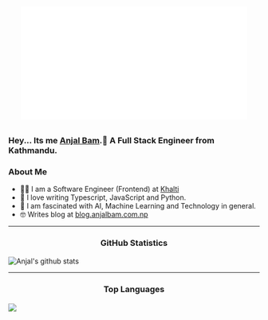 <div style="display:flex;justify-content:center;margin-bottom:2rem;">
<img style="width:90%;" src="./assets/cover.svg" alt="Hey I am ANJAL BAM">
</div>

### Hey... Its me [Anjal Bam](https://anjalbam.com.np).👋 A Full Stack Engineer from Kathmandu.

### **About Me**

-   🕵🏼 I am a Software Engineer (Frontend) at [Khalti](https://khalti.com)
-   💖 I love writing Typescript, JavaScript and Python.
-   🤯 I am fascinated with AI, Machine Learning and Technology in general.
-   🤓 Writes blog at [blog.anjalbam.com.np](https://blog.anjalbam.com.np)

---

<p align='center'>
<h3 align='center'>GitHub Statistics</h3>
<img align="center" src="https://github-readme-stats.vercel.app/api?username=anjalbam&show_icons=true&count_private=true&theme=syntwave&hide_border=true" alt="Anjal's github stats" />
</p>

---

<p align='center'>
<h3 align='center'>Top Languages</h3>
<img align="center" src="https://github-readme-stats.vercel.app/api/top-langs/?username=anjalbam&layout=compact&theme=buefy&hide_border=true&langs_count=8&theme=synthwave" />
</p>

<!--
**AnjalBam/anjalbam** is a ✨ _special_ ✨ repository because its `README.md` (this file) appears on your GitHub profile.

Here are some ideas to get you started:

- 🔭 I’m currently working on ...
- 🌱 I’m currently learning ...
- 👯 I’m looking to collaborate on ...
- 🤔 I’m looking for help with ...
- 💬 Ask me about ...
- 📫 How to reach me: ...
- 😄 Pronouns: ...
- ⚡ Fun fact: ...
-->
